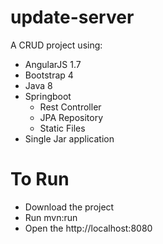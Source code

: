 # update-server

A CRUD project using:
- AngularJS 1.7
- Bootstrap 4
- Java 8
- Springboot
  - Rest Controller
  - JPA Repository
  - Static Files
- Single Jar application


# To Run
- Download the project
- Run mvn:run
- Open the http://localhost:8080
